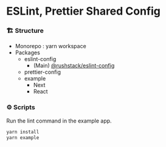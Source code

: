 # ESLint, Prettier Shared Config

### 🏗️ Structure

- Monorepo : yarn workspace
- Packages
  - eslint-config
    - (Main) [@rushstack/eslint-config](https://github.com/microsoft/rushstack/tree/main/eslint/eslint-config)
  - prettier-config
  - example
    - Next
    - React

### ⚙️ Scripts

Run the lint command in the example app.

```bash
yarn install
yarn example
```
